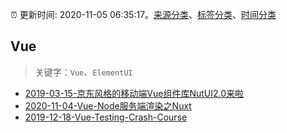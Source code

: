 :alarm_clock: 更新时间: 2020-11-05 06:35:17。[来源分类](../README.md)、[标签分类](../TAGS.md)、[时间分类](../TIMELINE.md)

## Vue


> 关键字：`Vue`、`ElementUI`



- [2019-03-15-京东风格的移动端Vue组件库NutUI2.0来啦](https://jdc.jd.com/archives/212979) 
- [2020-11-04-Vue-Node服务端渲染之Nuxt](https://juejin.im/post/6891478542450688008) 
- [2019-12-18-Vue-Testing-Crash-Course](https://dev.to/blacksonic/vue-testing-crash-course-59kl) 